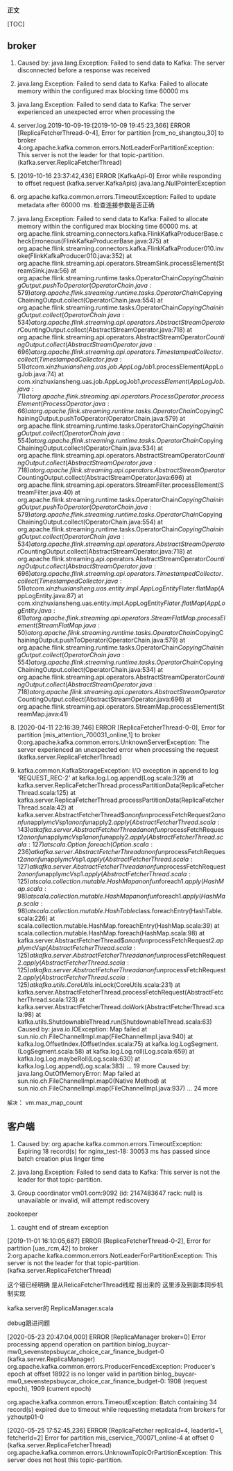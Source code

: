 **正文**

[TOC]


## broker

1. Caused by: java.lang.Exception: Failed to send data to Kafka: The server disconnected before a response was received



2. java.lang.Exception: Failed to send data to Kafka: Failed to allocate memory within the configured max blocking time 60000 ms



3. java.lang.Exception: Failed to send data to Kafka: The server experienced an unexpected error when processing the 
   


4. server.log.2019-10-09-19:[2019-10-09 19:45:23,366] ERROR [ReplicaFetcherThread-0-4], Error for partition [rcm_no_shangtou,30] to broker 4:org.apache.kafka.common.errors.NotLeaderForPartitionException: This server is not the leader for that topic-partition. (kafka.server.ReplicaFetcherThread)


5. [2019-10-16 23:37:42,436] ERROR [KafkaApi-0] Error while responding to offset request (kafka.server.KafkaApis)
java.lang.NullPointerException



7. org.apache.kafka.common.errors.TimeoutException: Failed to update metadata after 60000 ms.
   检查连接参数是否正确


8. java.lang.Exception: Failed to send data to Kafka: Failed to allocate memory within the configured max blocking time 60000 ms.
  at org.apache.flink.streaming.connectors.kafka.FlinkKafkaProducerBase.checkErroneous(FlinkKafkaProducerBase.java:375)
  at org.apache.flink.streaming.connectors.kafka.FlinkKafkaProducer010.invoke(FlinkKafkaProducer010.java:352)
  at org.apache.flink.streaming.api.operators.StreamSink.processElement(StreamSink.java:56)
  at org.apache.flink.streaming.runtime.tasks.OperatorChain$CopyingChainingOutput.pushToOperator(OperatorChain.java:579)
  at org.apache.flink.streaming.runtime.tasks.OperatorChain$CopyingChainingOutput.collect(OperatorChain.java:554)
  at org.apache.flink.streaming.runtime.tasks.OperatorChain$CopyingChainingOutput.collect(OperatorChain.java:534)
  at org.apache.flink.streaming.api.operators.AbstractStreamOperator$CountingOutput.collect(AbstractStreamOperator.java:718)
  at org.apache.flink.streaming.api.operators.AbstractStreamOperator$CountingOutput.collect(AbstractStreamOperator.java:696)
  at org.apache.flink.streaming.api.operators.TimestampedCollector.collect(TimestampedCollector.java:51)
  at com.xinzhuxiansheng.uas.job.AppLogJob$1.processElement(AppLogJob.java:74)
  at com.xinzhuxiansheng.uas.job.AppLogJob$1.processElement(AppLogJob.java:71)
  at org.apache.flink.streaming.api.operators.ProcessOperator.processElement(ProcessOperator.java:66)
  at org.apache.flink.streaming.runtime.tasks.OperatorChain$CopyingChainingOutput.pushToOperator(OperatorChain.java:579)
  at org.apache.flink.streaming.runtime.tasks.OperatorChain$CopyingChainingOutput.collect(OperatorChain.java:554)
  at org.apache.flink.streaming.runtime.tasks.OperatorChain$CopyingChainingOutput.collect(OperatorChain.java:534)
  at org.apache.flink.streaming.api.operators.AbstractStreamOperator$CountingOutput.collect(AbstractStreamOperator.java:718)
  at org.apache.flink.streaming.api.operators.AbstractStreamOperator$CountingOutput.collect(AbstractStreamOperator.java:696)
  at org.apache.flink.streaming.api.operators.StreamFilter.processElement(StreamFilter.java:40)
  at org.apache.flink.streaming.runtime.tasks.OperatorChain$CopyingChainingOutput.pushToOperator(OperatorChain.java:579)
  at org.apache.flink.streaming.runtime.tasks.OperatorChain$CopyingChainingOutput.collect(OperatorChain.java:554)
  at org.apache.flink.streaming.runtime.tasks.OperatorChain$CopyingChainingOutput.collect(OperatorChain.java:534)
  at org.apache.flink.streaming.api.operators.AbstractStreamOperator$CountingOutput.collect(AbstractStreamOperator.java:718)
  at org.apache.flink.streaming.api.operators.AbstractStreamOperator$CountingOutput.collect(AbstractStreamOperator.java:696)
  at org.apache.flink.streaming.api.operators.TimestampedCollector.collect(TimestampedCollector.java:51)
  at com.xinzhuxiansheng.uas.entity.impl.AppLogEntity$Flater.flatMap(AppLogEntity.java:87)
  at com.xinzhuxiansheng.uas.entity.impl.AppLogEntity$Flater.flatMap(AppLogEntity.java:61)
  at org.apache.flink.streaming.api.operators.StreamFlatMap.processElement(StreamFlatMap.java:50)
  at org.apache.flink.streaming.runtime.tasks.OperatorChain$CopyingChainingOutput.pushToOperator(OperatorChain.java:579)
  at org.apache.flink.streaming.runtime.tasks.OperatorChain$CopyingChainingOutput.collect(OperatorChain.java:554)
  at org.apache.flink.streaming.runtime.tasks.OperatorChain$CopyingChainingOutput.collect(OperatorChain.java:534)
  at org.apache.flink.streaming.api.operators.AbstractStreamOperator$CountingOutput.collect(AbstractStreamOperator.java:718)
  at org.apache.flink.streaming.api.operators.AbstractStreamOperator$CountingOutput.collect(AbstractStreamOperator.java:696)
  at org.apache.flink.streaming.api.operators.StreamMap.processElement(StreamMap.java:41)


9. [2020-04-11 22:16:39,746] ERROR [ReplicaFetcherThread-0-0], Error for partition [mis_attention_700031_online,1] to broker 0:org.apache.kafka.common.errors.UnknownServerException: The server experienced an unexpected error when processing the request (kafka.server.ReplicaFetcherThread)

10. kafka.common.KafkaStorageException: I/O exception in append to log 'REQUEST_REC-2'
	at kafka.log.Log.append(Log.scala:329)
	at kafka.server.ReplicaFetcherThread.processPartitionData(ReplicaFetcherThread.scala:125)
	at kafka.server.ReplicaFetcherThread.processPartitionData(ReplicaFetcherThread.scala:42)
	at kafka.server.AbstractFetcherThread$$anonfun$processFetchRequest$2$$anonfun$apply$mcV$sp$1$$anonfun$apply$2.apply(AbstractFetcherThread.scala:143)
	at kafka.server.AbstractFetcherThread$$anonfun$processFetchRequest$2$$anonfun$apply$mcV$sp$1$$anonfun$apply$2.apply(AbstractFetcherThread.scala:127)
	at scala.Option.foreach(Option.scala:236)
	at kafka.server.AbstractFetcherThread$$anonfun$processFetchRequest$2$$anonfun$apply$mcV$sp$1.apply(AbstractFetcherThread.scala:127)
	at kafka.server.AbstractFetcherThread$$anonfun$processFetchRequest$2$$anonfun$apply$mcV$sp$1.apply(AbstractFetcherThread.scala:125)
	at scala.collection.mutable.HashMap$$anonfun$foreach$1.apply(HashMap.scala:98)
	at scala.collection.mutable.HashMap$$anonfun$foreach$1.apply(HashMap.scala:98)
	at scala.collection.mutable.HashTable$class.foreachEntry(HashTable.scala:226)
	at scala.collection.mutable.HashMap.foreachEntry(HashMap.scala:39)
	at scala.collection.mutable.HashMap.foreach(HashMap.scala:98)
	at kafka.server.AbstractFetcherThread$$anonfun$processFetchRequest$2.apply$mcV$sp(AbstractFetcherThread.scala:125)
	at kafka.server.AbstractFetcherThread$$anonfun$processFetchRequest$2.apply(AbstractFetcherThread.scala:125)
	at kafka.server.AbstractFetcherThread$$anonfun$processFetchRequest$2.apply(AbstractFetcherThread.scala:125)
	at kafka.utils.CoreUtils$.inLock(CoreUtils.scala:231)
	at kafka.server.AbstractFetcherThread.processFetchRequest(AbstractFetcherThread.scala:123)
	at kafka.server.AbstractFetcherThread.doWork(AbstractFetcherThread.scala:98)
	at kafka.utils.ShutdownableThread.run(ShutdownableThread.scala:63)
Caused by: java.io.IOException: Map failed
	at sun.nio.ch.FileChannelImpl.map(FileChannelImpl.java:940)
	at kafka.log.OffsetIndex.<init>(OffsetIndex.scala:75)
	at kafka.log.LogSegment.<init>(LogSegment.scala:58)
	at kafka.log.Log.roll(Log.scala:659)
	at kafka.log.Log.maybeRoll(Log.scala:630)
	at kafka.log.Log.append(Log.scala:383)
	... 19 more
Caused by: java.lang.OutOfMemoryError: Map failed
	at sun.nio.ch.FileChannelImpl.map0(Native Method)
	at sun.nio.ch.FileChannelImpl.map(FileChannelImpl.java:937)
	... 24 more

`解决`： vm.max_map_count


## 客户端
1. Caused by: org.apache.kafka.common.errors.TimeoutException: Expiring 18 record(s) for nginx_test-18: 30053 ms has passed since batch creation plus linger time

2. java.lang.Exception: Failed to send data to Kafka: This server is not the leader for that topic-partition.


3. Group coordinator vm01.com:9092 (id: 2147483647 rack: null) is unavailable or invalid, will attempt rediscovery





zookeeper


1. caught end of stream exception






[2019-11-01 16:10:05,687] ERROR [ReplicaFetcherThread-0-2], Error for partition [uas_rcm,42] to broker 2:org.apache.kafka.common.errors.NotLeaderForPartitionException: This server is not the leader for that topic-partition. (kafka.server.ReplicaFetcherThread)

这个错已经明确 是从RelicaFetcherThread线程 报出来的
这里涉及到副本同步机制实现

kafka.server的 ReplicaManager.scala






debug跟进问题


[2020-05-23 20:47:04,000] ERROR [ReplicaManager broker=0] Error processing append operation on partition binlog_buycar-mw0_sevenstepsbuycar_choice_car_finance_budget-0 (kafka.server.ReplicaManager)
org.apache.kafka.common.errors.ProducerFencedException: Producer's epoch at offset 18922 is no longer valid in partition binlog_buycar-mw0_sevenstepsbuycar_choice_car_finance_budget-0: 1908 (request epoch), 1909 (current epoch)





org.apache.kafka.common.errors.TimeoutException: Batch containing 34 record(s) expired due to timeout while requesting metadata from brokers for yzhoutp01-0



[2020-05-25 17:52:45,236] ERROR [ReplicaFetcher replicaId=4, leaderId=1, fetcherId=2] Error for partition mis_cservice_700071_online-4 at offset 0 (kafka.server.ReplicaFetcherThread)
org.apache.kafka.common.errors.UnknownTopicOrPartitionException: This server does not host this topic-partition.